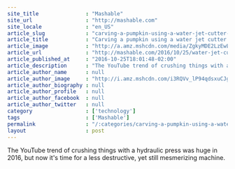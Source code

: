 ```yaml
---
site_title               : "Mashable"
site_url                 : "http://mashable.com"
site_locale              : "en_US"
article_slug             : "carving-a-pumpkin-using-a-water-jet-cutter-is-simply-mesmerizing"
article_title            : "Carving a pumpkin using a water jet cutter is simply mesmerizing"
article_image            : "http://a.amz.mshcdn.com/media/ZgkyMDE2LzEwLzI1LzBhL2JjZjExM2VmYTgyZDQxNWNiNjk1MDAyOWRiNDNkYTM3LjMxOTA2LnBuZwpwCXRodW1iCTEyMDB4NjMwCmUJanBn/cc638426/f7c/bcf113efa82d415cb6950029db43da37.jpg"
article_url              : "http://mashable.com/2016/10/25/water-jet-cutter-pumpkin-carving-/"
article_published_at     : "2016-10-25T18:01:48-02:00"
article_description      : "The YouTube trend of crushing things with a hydraulic press was huge in 2016, but now it's time for a less destructive, yet still mesmerizing machine."
article_author_name      : null
article_author_image     : "http://i.amz.mshcdn.com/i3RQVv_lP94qdsxuCJgICTKBGg0=/90x90/2016%2F09%2F16%2F56%2Fhttpsd2mhye01h4nj2n.cloudfront.netmediaZgkyMDE2LzAx.6d630.jpg"
article_author_biography : null
article_author_profile   : null
article_author_facebook  : null
article_author_twitter   : null
category                 : ['technology']
tags                     : ['Mashable']
permalink                : "/:categories/carving-a-pumpkin-using-a-water-jet-cutter-is-simply-mesmerizing/"
layout                   : post
---
```


The YouTube trend of crushing things with a hydraulic press was huge in 2016, but now it's time for a less destructive, yet still mesmerizing machine.
